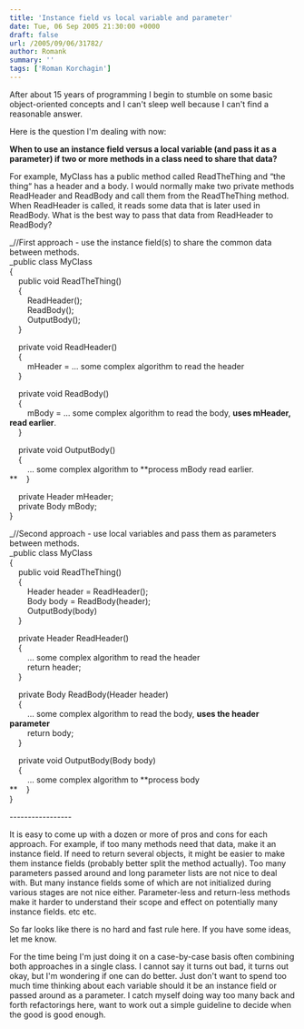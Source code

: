 ```yaml
---
title: 'Instance field vs local variable and parameter'
date: Tue, 06 Sep 2005 21:30:00 +0000
draft: false
url: /2005/09/06/31782/
author: Romank
summary: ''
tags: ['Roman Korchagin']
---
```


After about 15 years of programming I begin to stumble on some basic object-oriented concepts and I can't sleep well because I can't find a reasonable answer.

Here is the question I'm dealing with now:

**When to use an instance field versus a local variable (and pass it as a parameter) if two or more methods in a class need to share that data?**

For example, MyClass has a public method called ReadTheThing and “the thing“ has a header and a body. I would normally make two private methods ReadHeader and ReadBody and call them from the ReadTheThing method. When ReadHeader is called, it reads some data that is later used in ReadBody. What is the best way to pass that data from ReadHeader to ReadBody?

_//First approach - use the instance field(s) to share the common data between methods.  
_public class MyClass  
{  
    public void ReadTheThing()  
    {  
        ReadHeader();  
        ReadBody();  
        OutputBody();  
    }

    private void ReadHeader()  
    {  
        mHeader = ... some complex algorithm to read the header  
    }

    private void ReadBody()  
    {  
        mBody = ... some complex algorithm to read the body, **uses mHeader, read earlier**.  
    }

    private void OutputBody()  
    {  
        ... some complex algorithm to **process mBody read earlier.  
**    }  
  
    private Header mHeader;  
    private Body mBody;  
}

_//Second approach - use local variables and pass them as parameters between methods.  
_public class MyClass  
{  
    public void ReadTheThing()  
    {  
        Header header = ReadHeader();  
        Body body = ReadBody(header);  
        OutputBody(body)  
    }

    private Header ReadHeader()  
    {  
        ... some complex algorithm to read the header  
        return header;  
    }

    private Body ReadBody(Header header)  
    {  
        ... some complex algorithm to read the body, **uses the header parameter**  
        return body;  
    }

    private void OutputBody(Body body)  
    {  
        ... some complex algorithm to **process body  
**    }  
}

\-----------------

It is easy to come up with a dozen or more of pros and cons for each approach. For example, if too many methods need that data, make it an instance field. If need to return several objects, it might be easier to make them instance fields (probably better split the method actually). Too many parameters passed around and long parameter lists are not nice to deal with. But many instance fields some of which are not initialized during various stages are not nice either. Parameter-less and return-less methods make it harder to understand their scope and effect on potentially many instance fields. etc etc.

So far looks like there is no hard and fast rule here. If you have some ideas, let me know.

For the time being I'm just doing it on a case-by-case basis often combining both approaches in a single class. I cannot say it turns out bad, it turns out okay, but I'm wondering if one can do better. Just don't want to spend too much time thinking about each variable should it be an instance field or passed around as a parameter. I catch myself doing way too many back and forth refactorings here, want to work out a simple guideline to decide when the good is good enough.







